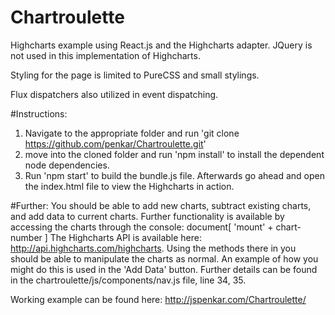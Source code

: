 # Chartroulette
Highcharts example using React.js and the Highcharts adapter. JQuery is not used in this implementation of Highcharts.

Styling for the page is limited to PureCSS and small stylings. 

Flux dispatchers also utilized in event dispatching.

#Instructions:
1) Navigate to the appropriate folder and run 'git clone https://github.com/penkar/Chartroulette.git'
2) move into the cloned folder and run 'npm install' to install the dependent node dependencies.
3) Run 'npm start' to build the bundle.js file. Afterwards go ahead and open the index.html file to view the Highcharts in action. 

#Further: 
You should be able to add new charts, subtract existing charts, and add data to current charts. Further functionality is available by accessing the charts through the console: document[ 'mount' + chart-number ] 
The Highcharts API is available here: http://api.highcharts.com/highcharts. Using the methods there in you should be able to manipulate the charts as normal. An example of how you might do this is used in the 'Add Data' button. Further details can be found in the chartroulette/js/components/nav.js file, line 34, 35.

Working example can be found here: http://jspenkar.com/Chartroulette/